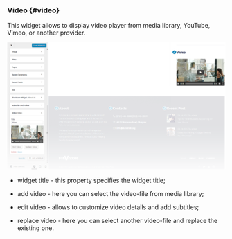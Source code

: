 ### Video {#video}



This widget allows to display video player from media library, YouTube, Vimeo, or another provider.

![](/assets/00import.png)

* widget title - this property specifies the widget title;

* add video - here you can select the video-file from media library;
* edit video - allows to customize video details and add subtitles;
* replace video - here you can select another video-file and replace the existing one.




